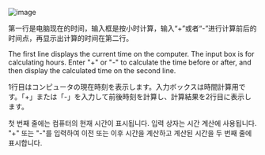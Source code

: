 ![image](https://github.com/user-attachments/assets/21557cce-b9d4-4f56-b73a-14a7d004ddf4)


第一行是电脑现在的时间，输入框是按小时计算，输入“+”或者“-”进行计算前后的时间点，再显示出计算的时间在第二行。

The first line displays the current time on the computer. The input box is for calculating hours. Enter "+" or "-" to calculate the time before or after, and then display the calculated time on the second line.

1行目はコンピュータの現在時刻を表示します。入力ボックスは時間計算用です。「+」または「-」を入力して前後時刻を計算し、計算結果を2行目に表示します。

첫 번째 줄에는 컴퓨터의 현재 시간이 표시됩니다. 입력 상자는 시간 계산에 사용됩니다. "+" 또는 "-"를 입력하여 이전 또는 이후 시간을 계산하고 계산된 시간을 두 번째 줄에 표시합니다.
